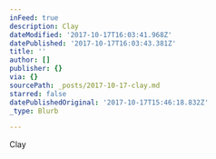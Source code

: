 ```yaml
---
inFeed: true
description: Clay
dateModified: '2017-10-17T16:03:41.968Z'
datePublished: '2017-10-17T16:03:43.381Z'
title: ''
author: []
publisher: {}
via: {}
sourcePath: _posts/2017-10-17-clay.md
starred: false
datePublishedOriginal: '2017-10-17T15:46:18.832Z'
_type: Blurb

---
```

Clay